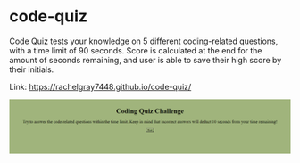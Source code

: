 # code-quiz

Code Quiz tests your knowledge on 5 different coding-related questions, with a time limit of 90 seconds. Score is calculated at the end for the amount of seconds remaining, and user is able to save their high score by their initials. 

Link: https://rachelgray7448.github.io/code-quiz/

![alt screenshot](./assets/images/Capture.PNG)